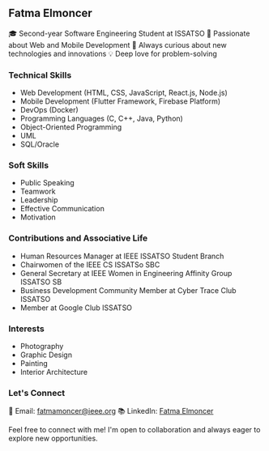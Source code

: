 ## Fatma Elmoncer

🎓 Second-year Software Engineering Student at ISSATSO
🚀 Passionate about Web and Mobile Development
🌟 Always curious about new technologies and innovations
💡 Deep love for problem-solving

### Technical Skills

- Web Development (HTML, CSS, JavaScript, React.js, Node.js)
- Mobile Development (Flutter Framework, Firebase Platform)
- DevOps (Docker)
- Programming Languages (C, C++, Java, Python)
- Object-Oriented Programming
- UML
- SQL/Oracle

### Soft Skills

- Public Speaking
- Teamwork
- Leadership
- Effective Communication
- Motivation
  
### Contributions and Associative Life

- Human Resources Manager at IEEE ISSATSO Student Branch
- Chairwomen of the IEEE CS ISSATSo SBC
- General Secretary at IEEE Women in Engineering Affinity Group ISSATSO SB
- Business Development Community Member at Cyber Trace Club ISSATSO
- Member at Google Club ISSATSO

### Interests

- Photography
- Graphic Design
- Painting
- Interior Architecture

### Let's Connect

📧 Email: [fatmamoncer@ieee.org](mailto:fatmamoncer@ieee.org)
📚 LinkedIn: [Fatma Elmoncer](https://www.linkedin.com/in/fatma-elmoncer-45a051219/)

Feel free to connect with me! I'm open to collaboration and always eager to explore new opportunities.
